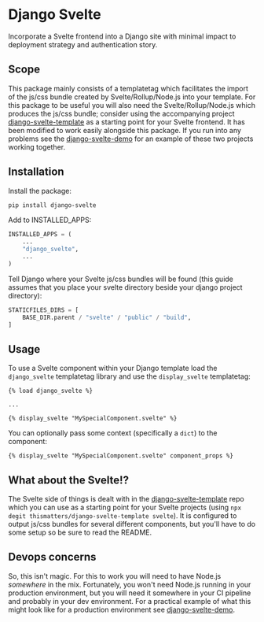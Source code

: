 # Django Svelte

Incorporate a Svelte frontend into a Django site with minimal impact to deployment strategy and authentication story.

## Scope

This package mainly consists of a templatetag which facilitates the import of the js/css bundle created by Svelte/Rollup/Node.js into your template. For this package to be useful you will also need the Svelte/Rollup/Node.js which produces the js/css bundle; consider using the accompanying project [django-svelte-template](https://github.com/thismatters/django-svelte-template/) as a starting point for your Svelte frontend. It has been modified to work easily alongside this package. If you run into any problems see the [django-svelte-demo](https://github.com/thismatters/django-svelte-demo) for an example of these two projects working together.

## Installation

Install the package:

```sh
pip install django-svelte
```

Add to INSTALLED_APPS:

```py
INSTALLED_APPS = (
    ...
    "django_svelte",
    ...
)
```

Tell Django where your Svelte js/css bundles will be found (this guide assumes that you place your svelte directory beside your django project directory):

```py
STATICFILES_DIRS = [
    BASE_DIR.parent / "svelte" / "public" / "build",
]
```

## Usage

To use a Svelte component within your Django template load the `django_svelte` templatetag library and use the `display_svelte` templatetag:

```
{% load django_svelte %}

...

{% display_svelte "MySpecialComponent.svelte" %}
```

You can optionally pass some context (specifically a `dict`) to the component:

```
{% display_svelte "MySpecialComponent.svelte" component_props %}
```

## What about the Svelte!?

The Svelte side of things is dealt with in the [django-svelte-template](https://github.com/thismatters/django-svelte-template/) repo which you can use as a starting point for your Svelte projects (using `npx degit thismatters/django-svelte-template svelte`). It is configured to output js/css bundles for several different components, but you'll have to do some setup so be sure to read the README.

## Devops concerns

So, this isn't magic. For this to work you will need to have Node.js _somewhere_ in the mix. Fortunately, you won't need Node.js running in your production environment, but you will need it somewhere in your CI pipeline and probably in your dev environment. For a practical example of what this might look like for a production environment see [django-svelte-demo](https://github.com/thismatters/django-svelte-demo).
